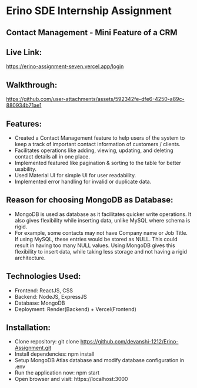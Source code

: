 # Erino SDE Internship Assignment
## Contact Management - Mini Feature of a CRM

## Live Link:
https://erino-assignment-seven.vercel.app/login

## Walkthrough:
https://github.com/user-attachments/assets/592342fe-dfe6-4250-a89c-880934b71ae1

## Features:
- Created a Contact Management feature to help users of the system to keep a track of important contact information of customers / clients.
- Facilitates operations like adding, viewing, updating, and deleting contact details all in one place.
- Implemented featured like pagination & sorting to the table for better usability.
- Used Material UI for simple UI for user readability.
- Implemented error handling for invalid or duplicate data.

## Reason for choosing MongoDB as Database:
- MongoDB is used as database as it facilitates quicker write operations. It also gives flexibility while inserting data, unlike MySQL where schema is rigid.
- For example, some contacts may not have Company name or Job Title. If using MySQL, these entries would be stored as NULL. This could result in having too many NULL values. Using MongoDB gives this flexibility to insert data, while taking less storage and not having a rigid architecture.


## Technologies Used:
- Frontend: ReactJS, CSS
- Backend: NodeJS, ExpressJS
- Database: MongoDB
- Deployment: Render(Backend) + Vercel(Frontend)

## Installation:
- Clone repository:
  git clone https://github.com/devanshi-1212/Erino-Assignment.git
- Install dependencies:
  npm install
- Setup MongoDB Atlas database and modify database configuration in .env
- Run the application now:
  npm start
- Open browser and visit:
  https://localhost:3000
